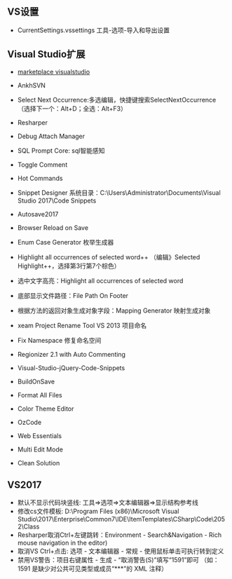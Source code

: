 ## VS设置

- CurrentSettings.vssettings  工具-选项-导入和导出设置


## Visual Studio扩展

- [marketplace visualstudio](https://marketplace.visualstudio.com/)

- AnkhSVN
- Select Next Occurrence:多选编辑，快捷键搜索SelectNextOccurrence（选择下一个：Alt+D；全选：Alt+F3）
- Resharper
- Debug Attach Manager
- SQL Prompt Core: sql智能感知
- Toggle Comment
- Hot Commands
- Snippet Designer  系统目录：C:\Users\Administrator\Documents\Visual Studio 2017\Code Snippets
- Autosave2017
- Browser Reload on Save
- Enum Case Generator 枚举生成器
- Highlight all occurrences of selected word++  （编辑》Selected Highlight++，选择第3行第7个棕色）
- 选中文字高亮：Highlight all occurrences of selected word
- 底部显示文件路径：File Path On Footer


- 根据方法的返回对象生成对象字段：Mapping Generator 映射生成对象
- xeam Project Rename Tool VS 2013 项目命名
- Fix Namespace 修复命名空间
- Regionizer 2.1 with Auto Commenting

- Visual-Studio-jQuery-Code-Snippets
- BuildOnSave
- Format All Files
- Color Theme Editor
- OzCode
- Web Essentials
- Multi Edit Mode
- Clean Solution


## VS2017

- 默认不显示代码块竖线: 工具=>选项=>文本编辑器=>显示结构参考线
- 修改cs文件模板: D:\Program Files (x86)\Microsoft Visual Studio\2017\Enterprise\Common7\IDE\ItemTemplates\CSharp\Code\2052\Class
- Resharper取消Ctrl+左键跳转：Environment - Search&Navigation - Rich mouse navigation in the editor)
- 取消VS Ctrl+点击: 选项 - 文本编辑器 - 常规 - 使用鼠标单击可执行转到定义
- 禁用VS警告：项目右键属性 - 生成 - “取消警告(S)”填写“1591”即可  （如：1591 是缺少对公共可见类型或成员“***”的 XML 注释）